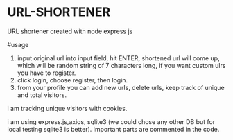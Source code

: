 # URL-SHORTENER
URL shortener created with node express js

#usage

1) input original url into input field, hit ENTER, shortened url will come up, which will be random string of 7 characters long, if you want custom ulrs you have to register.
2) click login, choose register, then login.
3) from your profile you can add new urls, delete urls, keep track of unique and total visitors.

i am tracking unique visitors with cookies.

i am using express.js,axios, sqlite3 (we could chose any other DB but for local testing sqlite3 is better). 
important parts are commented in the code.
